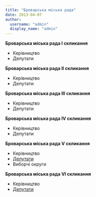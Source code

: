 ```yaml
---
title: "Броварська міська рада"
date: 2013-04-07
author: 
  username: "admin"
  display_name: "admin"
---
```


**Броварська міська рада I скликання**

- Керівництво
- Депутати

**Броварська міська рада II скликання**

- Керівництво
- Депутати

**Броварська міська рада III скликання**

- Керівництво
- Депутати

**Броварська міська рада IV скликання**

- Керівництво
- Депутати

**Броварська міська рада V скликання**

- Керівництво
- [Депутати](https://mpz.brovary.org/brovary-rada/5-deputaty/ "Депутати Броварської міської ради V скликання")
- Виборчі округи

**Броварська міська рада VI скликання**

- Керівництво
- [Депутати](https://mpz.brovary.org/brovary-rada/6-deputaty/ "Депутати Броварської міської ради VI скликання")
